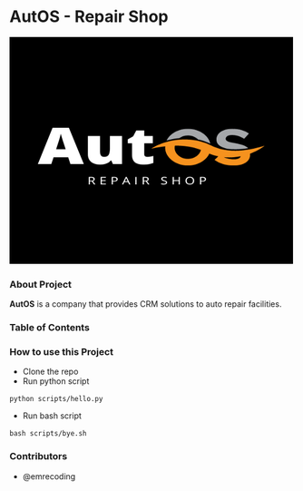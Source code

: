 # AutOS - Repair Shop

<img src="images/AutOS.png" alt="logo" width="500" height="400" class="center">

### About Project
**AutOS** is a company that provides CRM solutions to auto repair facilities. 

### Table of Contents

### How to use this Project

- Clone the repo
- Run python script

```
python scripts/hello.py 
```
- Run bash script

```
bash scripts/bye.sh
```

### Contributors

- @emrecoding